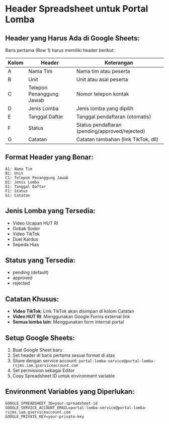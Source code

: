 # Header Spreadsheet untuk Portal Lomba

## Header yang Harus Ada di Google Sheets:

Baris pertama (Row 1) harus memiliki header berikut:

| Kolom | Header | Keterangan |
|-------|--------|------------|
| A | Nama Tim | Nama tim atau peserta |
| B | Unit | Unit atau asal peserta |
| C | Telepon Penanggung Jawab | Nomor telepon kontak |
| D | Jenis Lomba | Jenis lomba yang dipilih |
| E | Tanggal Daftar | Tanggal pendaftaran (otomatis) |
| F | Status | Status pendaftaran (pending/approved/rejected) |
| G | Catatan | Catatan tambahan (link TikTok, dll) |

## Format Header yang Benar:

```
A1: Nama Tim
B1: Unit  
C1: Telepon Penanggung Jawab
D1: Jenis Lomba
E1: Tanggal Daftar
F1: Status
G1: Catatan
```

## Jenis Lomba yang Tersedia:

- Video Ucapan HUT RI
- Gobak Sodor
- Video TikTok
- Duel Kardus
- Sepeda Hias

## Status yang Tersedia:

- pending (default)
- approved
- rejected

## Catatan Khusus:

- **Video TikTok**: Link TikTok akan disimpan di kolom Catatan
- **Video HUT RI**: Menggunakan Google Forms external link
- **Semua lomba lain**: Menggunakan form internal portal

## Setup Google Sheets:

1. Buat Google Sheet baru
2. Set header di baris pertama sesuai format di atas
3. Share dengan service account: `portal-lomba-service@portal-lomba-rsjms.iam.gserviceaccount.com`
4. Set permission sebagai Editor
5. Copy Spreadsheet ID untuk environment variable

## Environment Variables yang Diperlukan:

```
GOOGLE_SPREADSHEET_ID=your-spreadsheet-id
GOOGLE_SERVICE_ACCOUNT_EMAIL=portal-lomba-service@portal-lomba-rsjms.iam.gserviceaccount.com
GOOGLE_PRIVATE_KEY=your-private-key
``` 